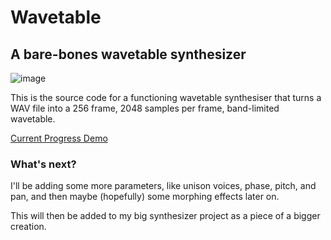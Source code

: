 # Wavetable
## A bare-bones wavetable synthesizer

![image](https://github.com/user-attachments/assets/d25d60b2-d671-4b2c-ae11-0939bbfc9aeb)

This is the source code for a functioning wavetable synthesiser that turns a WAV file into a 256 frame, 2048 samples per frame, band-limited wavetable. 

[Current Progress Demo](https://youtu.be/sPYBfGjgd18)

### What's next?

I'll be adding some more parameters, like unison voices, phase, pitch, and pan, and then maybe (hopefully) some morphing effects later on. 

This will then be added to my big synthesizer project as a piece of a bigger creation.

